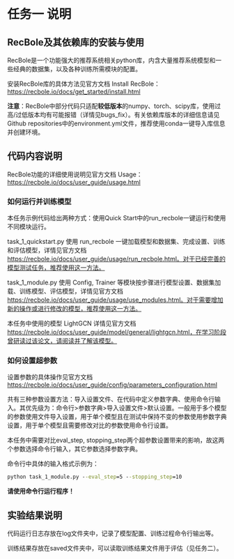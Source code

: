 # 任务一 说明

## RecBole及其依赖库的安装与使用

RecBole是一个功能强大的推荐系统相关python库，内含大量推荐系统模型和一些经典的数据集，以及各种训练所需模块的配置。

安装RecBole库的具体方法见官方文档 Install RecBole：https://recbole.io/docs/get_started/install.html

**注意**：RecBole中部分代码只适配**较低版本**的numpy、torch、scipy库，使用过高/过低版本均有可能报错（详情见bugs_fix）。有关依赖库版本的详细信息请见Github repositories中的environment.yml文件，推荐使用conda一键导入库信息并创建环境。

## 代码内容说明

RecBole功能的详细使用说明见官方文档 Usage：https://recbole.io/docs/user_guide/usage.html

### 如何运行并训练模型

本任务示例代码给出两种方式：使用Quick Start中的run_recbole一键运行和使用不同模块运行。

task_1_quickstart.py 使用 run_recbole 一键加载模型和数据集、完成设置、训练和评估模型，详情见官方文档 https://recbole.io/docs/user_guide/usage/run_recbole.html。对于已经完善的模型测试任务，推荐使用这一方法。

task_1_module.py 使用 Config, Trainer 等模块按步骤进行模型设置、数据集加载、训练模型、评估模型，详情见官方文档 https://recbole.io/docs/user_guide/usage/use_modules.html。对于需要增加新的操作或进行修改的模型，推荐使用这一方法。

本任务中使用的模型 LightGCN 详情见官方文档 https://recbole.io/docs/user_guide/model/general/lightgcn.html，在学习阶段曾研读过该论文，请阅读并了解该模型。

### 如何设置超参数

设置参数的具体操作见官方文档 https://recbole.io/docs/user_guide/config/parameters_configuration.html

共有三种参数设置方法：导入设置文件、在代码中定义参数字典、使用命令行输入。其优先级为：命令行>参数字典>导入设置文件>默认设置。一般用于多个模型的参数使用文件导入设置，用于单个模型且在测试中保持不变的参数使用参数字典设置，用于单个模型且需要修改对比的参数使用命令行设置。

本任务中需要对比eval_step, stopping_step两个超参数设置带来的影响，故这两个参数选择命令行输入，其它参数选择参数字典。

命令行中具体的输入格式示例为：

```cmd
python task_1_module.py --eval_step=5 --stopping_step=10
```

**请使用命令行运行程序！**

## 实验结果说明

代码运行日志存放在log文件夹中，记录了模型配置、训练过程命令行输出等。

训练结果存放在saved文件夹中，可以读取训练结果文件用于评估（见任务二）。
